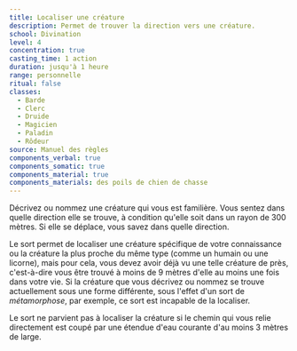```yaml
---
title: Localiser une créature
description: Permet de trouver la direction vers une créature.
school: Divination
level: 4
concentration: true
casting_time: 1 action
duration: jusqu'à 1 heure
range: personnelle
ritual: false
classes:
  - Barde
  - Clerc
  - Druide
  - Magicien
  - Paladin
  - Rôdeur
source: Manuel des règles
components_verbal: true
components_somatic: true
components_material: true
components_materials: des poils de chien de chasse
---
```

Décrivez ou nommez une créature qui vous est familière. Vous sentez dans quelle direction elle se trouve, à condition qu'elle soit dans un rayon de 300 mètres. Si elle se déplace, vous savez dans quelle direction.

Le sort permet de localiser une créature spécifique de votre connaissance ou la créature la plus proche du même type (comme un humain ou une licorne), mais pour cela, vous devez avoir déjà vu une telle créature de près, c'est-à-dire vous être trouvé à moins de 9 mètres d'elle au moins une fois dans votre vie. Si la créature que vous décrivez ou nommez se trouve actuellement sous une forme différente, sous l'effet d'un sort de _métamorphose_, par exemple, ce sort est incapable de la localiser.

Le sort ne parvient pas à localiser la créature si le chemin qui vous relie directement est coupé par une étendue d'eau courante d'au moins 3 mètres de large.
